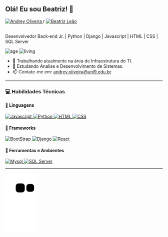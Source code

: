 ## Olá! Eu sou Beatriz! 👋


<div>
<a href="https://www.linkedin.com/in/beatriz-le%C3%A3o-b10190210/">
      <img alt="Andrey Oliveira" src="https://img.shields.io/badge/Linkedin-0078D4?style=for-the-badge&logo=Linkedin&logoColor=white" />
</a>r
<a href="mailto:beatriz.leao@aluno.faculdadeimpacta.com.br">
      <img alt="Beatriz Leão" src"https://img.shields.io/badge/Gmail-D14836?style=for-the-badge&logo=gmail&logoColor=white" />
</a>
</div>

<br>

Desenvolvedor Back-end Jr. | Python | Django | Javascript |  HTML |  CSS | SQL Server


![age](https://img.shields.io/badge/Idade-20-purple)
![living](https://img.shields.io/badge/País-Brasil-informational)


- 🔭 Trabalhando atualmente na área de Infraestrutura do TI.
- 🌱 Estudando Analise e Desenvolvimento de Sistemas.
- 📫 Contate-me em: andrey.oliveira@uni9.edu.br

---

### :computer: Habilidades Técnicas

#### :speech_balloon: Linguagens 


       
   </a>
 <a href="#">
      <img alt="Javascript" src="https://img.shields.io/badge/JavaScript-F7DF1E?style=for-the-badge&logo=javascript&logoColor=black" />
      
</a>                               
                                                                                                  
</a>
 <a href="#">
      <img alt="Python" src="https://img.shields.io/badge/Python-14354C?style=for-the-badge&logo=python&logoColor=white" />
      
</a>                                                                                                 
                                                                                                  
</a>
 <a href="#">
      <img alt="HTML" src="https://img.shields.io/badge/HTML5-E34F26?style=for-the-badge&logo=html5&logoColor=white" />
      
</a>  

 <a href="#">
      <img alt="CSS" src="https://img.shields.io/badge/CSS3-1572B6?style=for-the-badge&logo=css3&logoColor=white" />
      
</a>  


#### :hammer: Frameworks

<a href="#">
      <img alt="BootStrap" src="https://img.shields.io/badge/Bootstrap-blueviolet?style=for-the-badge&logo=bootstrap&logoColor=white" />
      
</a>
<a href="#">
      <img alt="Django" src="https://img.shields.io/badge/Django-092E20?style=for-the-badge&logo=django&logoColor=white" />
</a>
<a href="#">
      <img alt="React" src="https://img.shields.io/badge/react-%2320232a.svg?style=for-the-badge&logo=react&logoColor=%2361DAFB" />
</a>


#### :wrench: Ferramentas e Ambientes

<a href="#">
      <img alt="Mysql" src="https://img.shields.io/badge/MySQL-00000F?style=for-the-badge&logo=mysql&logoColor=white" />
</a>

<a href="#">
      <img alt="SQL Server" src="https://img.shields.io/badge/Microsoft_SQL_Server-CC2927?style=for-the-badge&logo=microsoft-sql-server&logoColor=white" />
</a>



<!-- <a href="#">
      <img alt="Docker" src="https://img.shields.io/badge/Docker-2CA5E0?style=for-the-badge&logo=docker&logoColor=white" />
</a> -->

---

![Snake animation](https://github.com/lucasmsf/lucasmsf/blob/output/github-contribution-grid-snake.svg)
